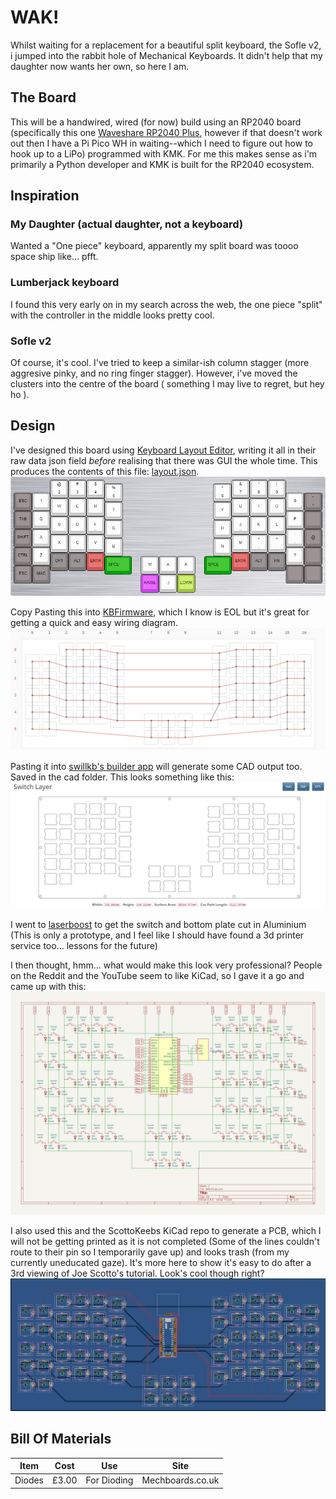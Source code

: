 # WAK!

Whilst waiting for a replacement for a beautiful split keyboard, the Sofle v2, i jumped into the rabbit hole of Mechanical Keyboards. It didn't help that my daughter now wants her own, so here I am.

## The Board
This will be a handwired, wired (for now) build using an RP2040 board (specifically this one [Waveshare RP2040 Plus](https://thepihut.com/products/rp2040-plus?variant=42405935612099), however if that doesn't work out then I have a Pi Pico WH in waiting--which I need to figure out how to hook up to a LiPo) programmed with KMK. For me this makes sense as i'm primarily a Python developer and KMK is built for the RP2040 ecosystem.

## Inspiration
### My Daughter (actual daughter, not a keyboard)
Wanted a "One piece" keyboard, apparently my split board was toooo space ship like... pfft.

### Lumberjack keyboard
I found this very early on in my search across the web, the one piece "split" with the controller in the middle looks pretty cool.

### Sofle v2
Of course, it's cool. I've tried to keep a similar-ish column stagger (more aggresive pinky, and no ring finger stagger). However, i've moved the clusters into the centre of the board ( something I may live to regret, but hey ho ).

## Design

I've designed this board using [Keyboard Layout Editor](http://www.keyboard-layout-editor.com/), writing it all in their raw data json field _before_ realising that there was GUI the whole time. This produces the contents of this file: [layout.json](data/layout.json).
![Keyboard](images/what-a-keyboard-(wak).png)

Copy Pasting this into [KBFirmware](https://kbfirmware.com/), which I know is EOL but it's great for getting a quick and easy wiring diagram.
![Wiring](images/WAKwiring.png)

Pasting it into [swillkb's builder app](http://builder.swillkb.com/) will generate some CAD output too. Saved in the cad folder. This looks something like this:
![Switch Layer](images/SwitchLayer.png)

I went to [laserboost](https://www.laserboost.com/en/create) to get the switch and bottom plate cut in Aluminium (This is only a prototype, and I feel like I should have found a 3d printer service too... lessons for the future)

I then thought, hmm... what would make this look very professional? People on the Reddit and the YouTube seem to like KiCad, so I gave it a go and came up with this:
![KiCad Drawing](images/KiCad.png)

I also used this and the ScottoKeebs KiCad repo to generate a PCB, which I will not be getting printed as it is not completed (Some of the lines couldn't route to their pin so I temporarily gave up) and looks trash (from my currently uneducated gaze). It's more here to show it's easy to do after a 3rd viewing of Joe Scotto's tutorial. Look's cool though right?
![WAK_PCB](images/WAK_pcb.png)

## Bill Of Materials

| Item | Cost | Use | Site |
|---|---|---|---|
| Diodes | £3.00 | For Dioding | Mechboards.co.uk |
